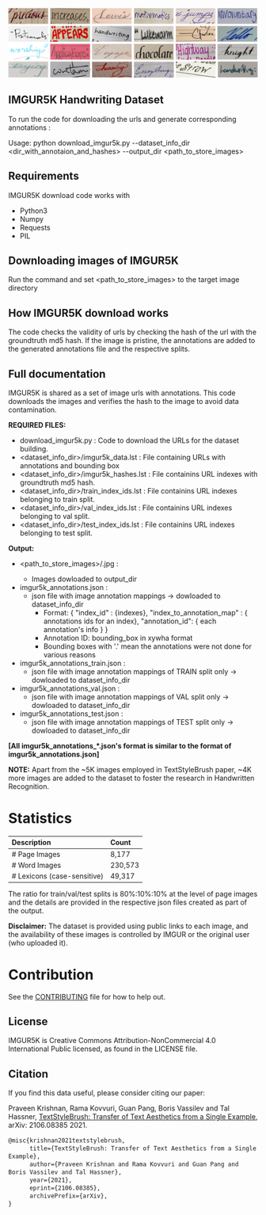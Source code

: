 ![Word Images](IMGUR5K_teaser.png)
## IMGUR5K Handwriting Dataset 
To run the code for downloading the urls and generate corresponding annotations : 

Usage: python download_imgur5k.py --dataset_info_dir <dir_with_annotaion_and_hashes> --output_dir <path_to_store_images>

## Requirements
IMGUR5K download code works with
* Python3
* Numpy
* Requests
* PIL


## Downloading images of IMGUR5K
Run the command and set <path_to_store_images> to the target image directory

## How IMGUR5K download works
The code checks the validity of urls by checking the hash of the url with the groundtruth md5 hash.
If the image is pristine, the annotations are added to the generated annotations file and the respective splits. 

## Full documentation
IMGUR5K is shared as a set of image urls with annotations. This code downloads
the images and verifies the hash to the image to avoid data contamination.
        
**REQUIRED FILES:**
* download_imgur5k.py : Code to download the URLs for the dataset building.
* <dataset_info_dir>/imgur5k_data.lst : File containing URLs with annotations and bounding box
* <dataset_info_dir>/imgur5k_hashes.lst : File containins URL indexes with groundtruth md5 hash.
* <dataset_info_dir>/train_index_ids.lst : File containins URL indexes belonging to train split.
* <dataset_info_dir>/val_index_ids.lst : File containins URL indexes belonging to val split.
* <dataset_info_dir>/test_index_ids.lst : File containins URL indexes belonging to test split.

**Output:**
* <path_to_store_images>/<index>.jpg : 
	* Images dowloaded to output_dir
* imgur5k_annotations.json : 
	* json file with image annotation mappings -> dowloaded to dataset_info_dir
		* Format: { "index_id" : {indexes}, "index_to_annotation_map" : { annotations ids for an index}, "annotation_id": { each annotation's info } }
		* Annotation ID: bounding_box in xywha format
		* Bounding boxes with '.' mean the annotations were not done for various reasons
* imgur5k_annotations_train.json : 
	* json file with image annotation mappings of TRAIN split only -> dowloaded to dataset_info_dir
* imgur5k_annotations_val.json : 
	* json file with image annotation mappings of VAL split only -> dowloaded to dataset_info_dir
* imgur5k_annotations_test.json : 
	* json file with image annotation mappings of TEST split only -> dowloaded to dataset_info_dir

**[All imgur5k_annotations_*.json's format is similar to the format of imgur5k_annotations.json]**

**NOTE:**
Apart from the ~5K images employed in TextStyleBrush paper, ~4K more images are added to the dataset to foster the research in Handwritten Recognition.

# Statistics
| Description 	  	| Count  |
| :-------------------	| :---	 |
| # Page Images 	| 8,177 |
| # Word Images 	| 230,573|
| # Lexicons (case-sensitive) 	| 49,317|

The ratio for train/val/test splits is 80\%:10\%:10\% at the level of page images and the details are provided in the respective json files created as part of the output.

**Disclaimer:**
The dataset is provided using public links to each image, and the availability of these images is controlled by IMGUR or the original user (who uploaded it).

# Contribution
See the [CONTRIBUTING](CONTRIBUTING.md) file for how to help out.

## License
IMGUR5K is Creative Commons Attribution-NonCommercial 4.0 International Public licensed, as found in the LICENSE file.
	
## Citation
If you find this data useful, please consider citing our paper: 

Praveen Krishnan, Rama Kovvuri, Guan Pang, Boris Vassilev and Tal Hassner, [TextStyleBrush: Transfer of Text Aesthetics from a Single Example](https://arxiv.org/abs/2106.08385), arXiv: 2106.08385 2021.
```
@misc{krishnan2021textstylebrush,
      title={TextStyleBrush: Transfer of Text Aesthetics from a Single Example}, 
      author={Praveen Krishnan and Rama Kovvuri and Guan Pang and Boris Vassilev and Tal Hassner},
      year={2021},
      eprint={2106.08385},
      archivePrefix={arXiv},
}
```
